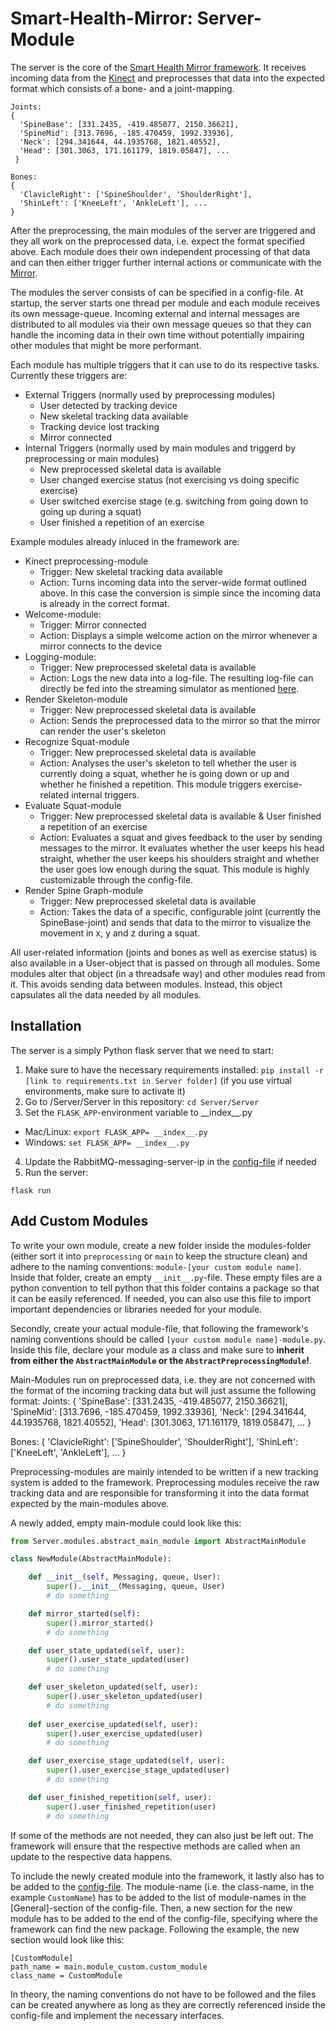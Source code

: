 # Smart-Health-Mirror: Server-Module

The server is the core of the [Smart Health Mirror framework](https://github.com/JohannaLatt/Master-Thesis-Smart-Health-Mirror). It receives incoming data from the [Kinect](https://github.com/JohannaLatt/SHM-Kinect) and preprocesses that data into the expected format which consists of a bone- and a joint-mapping.

```
Joints:
{
  'SpineBase': [331.2435, -419.485077, 2150.36621], 
  'SpineMid': [313.7696, -185.470459, 1992.33936], 
  'Neck': [294.341644, 44.1935768, 1821.40552], 
  'Head': [301.3063, 171.161179, 1819.05847], ...
 }
 
Bones:
{
  'ClavicleRight': ['SpineShoulder', 'ShoulderRight'],
  'ShinLeft': ['KneeLeft', 'AnkleLeft'], ...
}
``` 

After the preprocessing, the main modules of the server are triggered and they all work on the preprocessed data, i.e. expect the format specified above. Each module does their own independent processing of that data and can then either trigger further internal actions or communicate with the [Mirror](https://github.com/JohannaLatt/SHM-Mirror).

The modules the server consists of can be specified in a config-file. At startup, the server starts one thread per module and each module receives its own message-queue. Incoming external and internal messages are distributed to all modules via their own message queues so that they can handle the incoming data in their own time without potentially impairing other modules that might be more performant.

Each module has multiple triggers that it can use to do its respective tasks. Currently these triggers are:
* External Triggers (normally used by preprocessing modules)
  * User detected by tracking device
  * New skeletal tracking data available
  * Tracking device lost tracking 
  * Mirror connected
* Internal Triggers (normally used by main modules and triggerd by preprocessing or main modules)
  * New preprocessed skeletal data is available
  * User changed exercise status (not exercising vs doing specific exercise)
  * User switched exercise stage (e.g. switching from going down to going up during a squat)
  * User finished a repetition of an exercise
  
 Example modules already inluced in the framework are:
 * Kinect preprocessing-module
   * Trigger: New skeletal tracking data available
   * Action: Turns incoming data into the server-wide format outlined above. In this case the conversion is simple since the incoming data is already in the correct format.
 * Welcome-module: 
   * Trigger: Mirror connected
   * Action: Displays a simple welcome action on the mirror whenever a mirror connects to the device
 * Logging-module:
   * Trigger: New preprocessed skeletal data is available
   * Action: Logs the new data into a log-file. The resulting log-file can directly be fed into the streaming simulator as mentioned [here](#Kinect). 
 * Render Skeleton-module
   * Trigger: New preprocessed skeletal data is available
   * Action: Sends the preprocessed data to the mirror so that the mirror can render the user's skeleton
 * Recognize Squat-module
   * Trigger: New preprocessed skeletal data is available
   * Action: Analyses the user's skeleton to tell whether the user is currently doing a squat, whether he is going down or up and whether he finished a repetition. This module triggers exercise-related internal triggers.
 * Evaluate Squat-module
   * Trigger: New preprocessed skeletal data is available & User finished a repetition of an exercise
   * Action: Evaluates a squat and gives feedback to the user by sending messages to the mirror. It evaluates whether the user keeps his head straight, whether the user keeps his shoulders straight and whether the user goes low enough during the squat. This module is highly customizable through the config-file.
 * Render Spine Graph-module
   * Trigger: New preprocessed skeletal data is available
   * Action: Takes the data of a specific, configurable joint (currently the SpineBase-joint) and sends that data to the mirror to visualize the movement in x, y and z during a squat.
   
All user-related information (joints and bones as well as exercise status) is also available in a User-object that is passed on through all modules. Some modules alter that object (in a threadsafe way) and other modules read from it. This avoids sending data between modules. Instead, this object capsulates all the data needed by all modules. 

## Installation

The server is a simply Python flask server that we need to start:

1. Make sure to have the necessary requirements installed: `pip install -r [link to requirements.txt in Server folder]` (if you use virtual environments, make sure to activate it)
2. Go to /Server/Server in this repository: `cd Server/Server`
3. Set the `FLASK_APP`-environment variable to \_\_index\_\_.py
  * Mac/Linux: `export FLASK_APP= __index__.py`
  * Windows: `set FLASK_APP= __index__.py`
4. Update the RabbitMQ-messaging-server-ip in the [config-file](https://github.com/JohannaLatt/SHM-Server/blob/master/Server/config/mirror_config.ini) if needed
5. Run the server:
```
flask run
```

## Add Custom Modules

To write your own module, create a new folder inside the modules-folder (either sort it into `preprocessing` or `main` to keep the structure clean) and adhere to the naming conventions: `module-[your custom module name]`. Inside that folder, create an empty `__init__.py`-file. These empty files are a python convention to  tell python that this folder contains a package so that it can be easily referenced. If needed, you can also use this file to import important dependencies or libraries needed for your module.

Secondly, create your actual module-file, that following the framework's naming conventions should be called `[your custom module name]-module.py`. Inside this file, declare your module as a class and make sure to **inherit from either the `AbstractMainModule` or the `AbstractPreprocessingModule`!**. 

Main-Modules run on preprocessed data, i.e. they are not concerned with the format of the incoming tracking data but will just assume the following format: 
Joints:
{
  'SpineBase': [331.2435, -419.485077, 2150.36621], 
  'SpineMid': [313.7696, -185.470459, 1992.33936], 
  'Neck': [294.341644, 44.1935768, 1821.40552], 
  'Head': [301.3063, 171.161179, 1819.05847], ...
 }
 
Bones:
{
  'ClavicleRight': ['SpineShoulder', 'ShoulderRight'],
  'ShinLeft': ['KneeLeft', 'AnkleLeft'], ...
}

Preprocessing-modules are mainly intended to be written if a new tracking system is added to the framework. Preprocessing modules receive the raw tracking data and are responsible for transforming it into the data format expected by the main-modules above. 

A newly added, empty main-module could look like this:

```python
from Server.modules.abstract_main_module import AbstractMainModule

class NewModule(AbstractMainModule):

    def __init__(self, Messaging, queue, User):
        super().__init__(Messaging, queue, User)
        # do something

    def mirror_started(self):
        super().mirror_started()
        # do something

    def user_state_updated(self, user):
        super().user_state_updated(user)
        # do something

    def user_skeleton_updated(self, user):
        super().user_skeleton_updated(user)
        # do something
        
    def user_exercise_updated(self, user):
        super().user_exercise_updated(user)
        # do something

    def user_exercise_stage_updated(self, user):
        super().user_exercise_stage_updated(user)
        # do something

    def user_finished_repetition(self, user):
        super().user_finished_repetition(user)
        # do something
 ```

If some of the methods are not needed, they can also just be left out. 
The framework will ensure that the respective methods are called when an update to the respective data happens. 

To include the newly created module into the framework, it lastly also has to be added to the [config-file](https://github.com/JohannaLatt/SHM-Server/blob/master/Server/config/mirror_config.ini). The module-name (i.e. the class-name, in the example `CustomName`) has to be added to the list of module-names in the \[General\]-section of the config-file. Then, a new section for the new module has to be added to the end of the config-file, specifying where the framework can find the new package. Following the example, the new section would look like this:

```
[CustomModule]
path_name = main.module_custom.custom_module
class_name = CustomModule
```

In theory, the naming conventions do not have to be followed and the files can be created anywhere as long as they are correctly referenced inside the config-file and implement the necessary interfaces.
